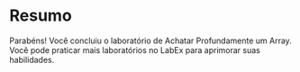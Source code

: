 # Resumo

Parabéns! Você concluiu o laboratório de Achatar Profundamente um Array. Você pode praticar mais laboratórios no LabEx para aprimorar suas habilidades.
